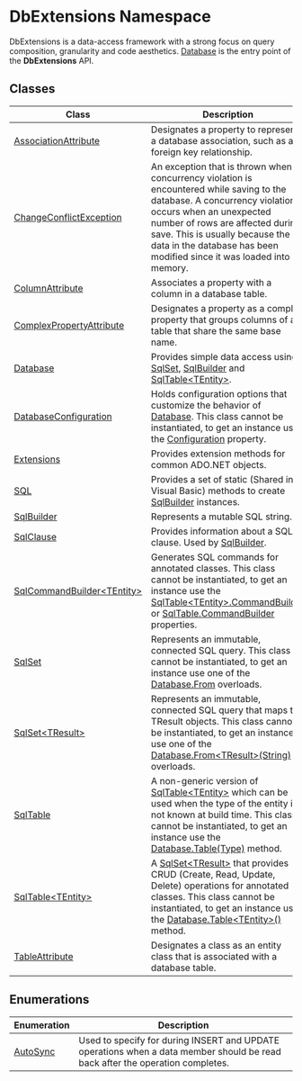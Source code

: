 DbExtensions Namespace
======================
DbExtensions is a data-access framework with a strong focus on query composition, granularity and code aesthetics. [Database][1] is the entry point of the **DbExtensions** API.


Classes
-------

| Class                               | Description                                                                                                                                                                                                                                                                                          |
| ----------------------------------- | ---------------------------------------------------------------------------------------------------------------------------------------------------------------------------------------------------------------------------------------------------------------------------------------------------- |
| [AssociationAttribute][2]           | Designates a property to represent a database association, such as a foreign key relationship.                                                                                                                                                                                                       |
| [ChangeConflictException][3]        | An exception that is thrown when a concurrency violation is encountered while saving to the database. A concurrency violation occurs when an unexpected number of rows are affected during save. This is usually because the data in the database has been modified since it was loaded into memory. |
| [ColumnAttribute][4]                | Associates a property with a column in a database table.                                                                                                                                                                                                                                             |
| [ComplexPropertyAttribute][5]       | Designates a property as a complex property that groups columns of a table that share the same base name.                                                                                                                                                                                            |
| [Database][1]                       | Provides simple data access using [SqlSet][6], [SqlBuilder][7] and [SqlTable&lt;TEntity>][8].                                                                                                                                                                                                        |
| [DatabaseConfiguration][9]          | Holds configuration options that customize the behavior of [Database][1]. This class cannot be instantiated, to get an instance use the [Configuration][10] property.                                                                                                                                |
| [Extensions][11]                    | Provides extension methods for common ADO.NET objects.                                                                                                                                                                                                                                               |
| [SQL][12]                           | Provides a set of static (Shared in Visual Basic) methods to create [SqlBuilder][7] instances.                                                                                                                                                                                                       |
| [SqlBuilder][7]                     | Represents a mutable SQL string.                                                                                                                                                                                                                                                                     |
| [SqlClause][13]                     | Provides information about a SQL clause. Used by [SqlBuilder][7].                                                                                                                                                                                                                                    |
| [SqlCommandBuilder&lt;TEntity>][14] | Generates SQL commands for annotated classes. This class cannot be instantiated, to get an instance use the [SqlTable&lt;TEntity>.CommandBuilder][15] or [SqlTable.CommandBuilder][16] properties.                                                                                                   |
| [SqlSet][6]                         | Represents an immutable, connected SQL query. This class cannot be instantiated, to get an instance use one of the [Database.From][17] overloads.                                                                                                                                                    |
| [SqlSet&lt;TResult>][18]            | Represents an immutable, connected SQL query that maps to TResult objects. This class cannot be instantiated, to get an instance use one of the [Database.From&lt;TResult>(String)][19] overloads.                                                                                                   |
| [SqlTable][20]                      | A non-generic version of [SqlTable&lt;TEntity>][8] which can be used when the type of the entity is not known at build time. This class cannot be instantiated, to get an instance use the [Database.Table(Type)][21] method.                                                                        |
| [SqlTable&lt;TEntity>][8]           | A [SqlSet&lt;TResult>][18] that provides CRUD (Create, Read, Update, Delete) operations for annotated classes. This class cannot be instantiated, to get an instance use the [Database.Table&lt;TEntity>()][22] method.                                                                              |
| [TableAttribute][23]                | Designates a class as an entity class that is associated with a database table.                                                                                                                                                                                                                      |


Enumerations
------------

| Enumeration    | Description                                                                                                                   |
| -------------- | ----------------------------------------------------------------------------------------------------------------------------- |
| [AutoSync][24] | Used to specify for during INSERT and UPDATE operations when a data member should be read back after the operation completes. |

[1]: Database/README.md
[2]: AssociationAttribute/README.md
[3]: ChangeConflictException/README.md
[4]: ColumnAttribute/README.md
[5]: ComplexPropertyAttribute/README.md
[6]: SqlSet/README.md
[7]: SqlBuilder/README.md
[8]: SqlTable_1/README.md
[9]: DatabaseConfiguration/README.md
[10]: Database/Configuration.md
[11]: Extensions/README.md
[12]: SQL/README.md
[13]: SqlClause/README.md
[14]: SqlCommandBuilder_1/README.md
[15]: SqlTable_1/CommandBuilder.md
[16]: SqlTable/CommandBuilder.md
[17]: Database/From.md
[18]: SqlSet_1/README.md
[19]: Database/From__1_2.md
[20]: SqlTable/README.md
[21]: Database/Table.md
[22]: Database/Table__1.md
[23]: TableAttribute/README.md
[24]: AutoSync/README.md